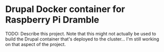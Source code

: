 # Drupal Docker container for Raspberry Pi Dramble

TODO: Describe this project. Note that this might not actually be used to build the Drupal container that's deployed to the cluster... I'm still working on that aspect of the project.